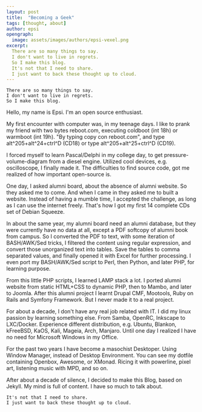 ```yaml
---
layout: post
title:  "Becoming a Geek"
tags: [thought, about]
author: epsi
opengraph:
  image: assets/images/authors/epsi-vexel.png
excerpt:
  There are so many things to say.
  I don't want to live in regrets.
  So I make this blog.
  It's not that I need to share.
  I just want to back these thought up to cloud.  
---
```


	There are so many things to say.
	I don't want to live in regrets.
	So I make this blog.

Hello, my name is Epsi. I'm an open source enthusiast.

My first encounter with computer was, in my teenage days.
I like to prank my friend with two bytes reboot.com,
executing coldboot (int 18h) or warmboot (int 19h).
"By typing copy con reboot.com",
and type alt^205+alt^24+ctrl^D (CD18)
or type  alt^205+alt^25+ctrl^D (CD19).

I forced myself to learn Pascal/Delphi in my college day,
to get pressure-volume-diagram from a diesel engine.
Utilized cool devices, e.g. oscilloscope, I finally made it.
The difficulties to find source code,
got me realized of how important open-source is.

One day, I asked alumni board,
about the absence of alumni website.
So they asked me to come.
And when I came in they asked me to built a website.
Instead of having a mumble time,
I accepted the challenge, 
as long as I can use the internet freely.
That's how I got my first 14 complete CDs set of Debian Squeeze.

In about the same year, my alumni board need an alumni database,
but they were currently have no data at all,
except a PDF softcopy of alumni book from campus.
So I converted the PDF to text,
with some iteration of BASH/AWK/Sed tricks, 
I filtered the content using regular expression,
and convert those unorganized text into tables.
Save the tables to comma separated values,
and finally opened it with Excel for further processing.
I even port my BASH/AWK/Sed script to Perl, 
then Python, and later PHP, for learning purpose.

From this little PHP scripts, I learned LAMP stack a lot.
I ported alumni website from static HTML+CSS to dynamic PHP,
then to Mambo, and later to Joomla.
After this alumni project I learnt Drupal CMF, Mootools,
Ruby on Rails and Symfony Framework.
But I never made it to a real project.

For about a decade, I don't have any real job related with IT.
I did my linux passion by learning something else.
From Samba, OpenRC, Inkscape to LXC/Docker.
Experience different distribution,
e.g. Ubuntu, Blankon, kFreeBSD, KaOS, Kali, Mageia, Arch, Manjaro.
Until one day I realized I have no need for Microsoft Windows in my Office.

For the past two years I have become a masochist Desktoper.
Using Window Manager, instead of Desktop Environment.
You can see my dotfile containing Openbox, Awesome, or XMonad.
Ricing it with powerline, pixel art, listening music with MPD, and so on.

After about a decade of silence, I decided to make this Blog, based on Jekyll.
My mind is full of content. I have so much to talk about.

	It's not that I need to share.
	I just want to back these thought up to cloud.
